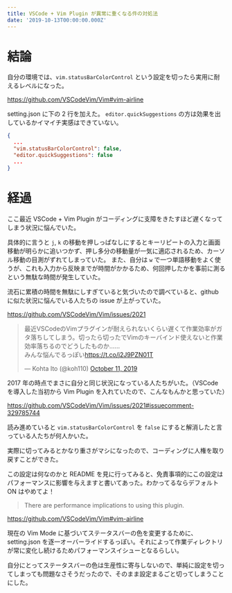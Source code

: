 ```yaml
---
title: VSCode + Vim Plugin が異常に重くなる件の対処法
date: '2019-10-13T00:00:00.000Z'
---
```


# 結論

自分の環境では、`vim.statusBarColorControl` という設定を切ったら実用に耐えるレベルになった。

https://github.com/VSCodeVim/Vim#vim-airline

setting.json に下の 2 行を加えた。 `editor.quickSuggestions` の方は効果を出しているかイマイチ実感はできていない。

```json
{
  ...
  "vim.statusBarColorControl": false,
  "editor.quickSuggestions": false
  ...
}
```

# 経過

ここ最近 VSCode + Vim Plugin がコーディングに支障をきたすほど遅くなってしまう状況に悩んでいた。

具体的に言うと `j`, `k` の移動を押しっぱなしにするとキーリピートの入力と画面移動が明らかに追いつかず、押し多分の移動量が一気に適応されるため、カーソル移動の目測がずれてしまっていた。
また、自分は `w` で一つ単語移動をよく使うが、これも入力から反映までが時間がかかるため、何回押したかを事前に測るという無駄な時間が発生していた。

流石に累積の時間を無駄にしすぎていると気づいたので調べていると、github に似た状況に悩んでいる人たちの issue が上がっていた。

https://github.com/VSCodeVim/Vim/issues/2021

<blockquote class="twitter-tweet"><p lang="ja" dir="ltr">最近VSCodeのVimプラグインが耐えられないくらい遅くて作業効率がガタ落ちしてしまう。切ったら切ったでVimのキーバインド使えないと作業効率落ちるのでどうしたものか……<br>みんな悩んでるっぽい<a href="https://t.co/j2J9PZN01T">https://t.co/j2J9PZN01T</a></p>&mdash; Kohta Ito (@koh110) <a href="https://twitter.com/koh110/status/1182484280338866176?ref_src=twsrc%5Etfw">October 11, 2019</a></blockquote> <script async src="https://platform.twitter.com/widgets.js" charset="utf-8"></script>

2017 年の時点でまさに自分と同じ状況になっている人たちがいた。（VSCode を導入した当初から Vim Plugin を入れていたので、こんなもんかと思っていた）

https://github.com/VSCodeVim/Vim/issues/2021#issuecomment-329785744

読み進めていると `vim.statusBarColorControl` を `false` にすると解消したと言っている人たちが何人かいた。

実際に切ってみるとかなり重さがマシになったので、コーディングに人権を取り戻すことができた。

この設定は何なのかと README を見に行ってみると、免責事項的にこの設定はパフォーマンスに影響を与えますと書いてあった。わかってるならデフォルト ON はやめてよ！

> There are performance implications to using this plugin.

https://github.com/VSCodeVim/Vim#vim-airline

現在の Vim Mode に基づいてステータスバーの色を変更するために、setting.json を逐一オーバーライドするっぽい。それによって作業ディレクトリが常に変化し続けるためパフォーマンスイシューとなるらしい。

自分にとってステータスバーの色は生産性に寄与しないので、単純に設定を切ってしまっても問題なさそうだったので、そのまま設定まるごと切ってしまうことにした。
